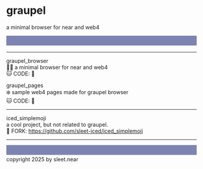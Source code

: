 # graupel
a minimal browser for near and web4


![](../src/sleet_banner_100px_7d84b2.svg)

---

graupel_browser
<br/>
🧜‍♂️ a minimal browser for near and web4
<br/>
🐱 CODE: 🚧

graupel_pages
<br/>
❄️ sample web4 pages made for graupel browser
<br/>
🐱 CODE: 🚧


---

iced_simplemoji
<br/>
a cool project, but not related to graupel.
<br/>
🍴 FORK: https://github.com/sleet-iced/iced_simplemoji


---
![](../src/sleet_banner_100px_7d84b2.svg)
copyright 2025 by sleet.near